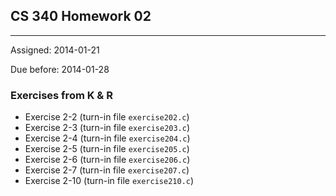 ## CS 340 Homework 02
----

Assigned: 2014-01-21

Due before: 2014-01-28

### Exercises from K & R

* Exercise 2-2 (turn-in file ````exercise202.c````)
* Exercise 2-3 (turn-in file ````exercise203.c````)
* Exercise 2-4 (turn-in file ````exercise204.c````)
* Exercise 2-5 (turn-in file ````exercise205.c````)
* Exercise 2-6 (turn-in file ````exercise206.c````)
* Exercise 2-7 (turn-in file ````exercise207.c````)
* Exercise 2-10 (turn-in file ````exercise210.c````)
